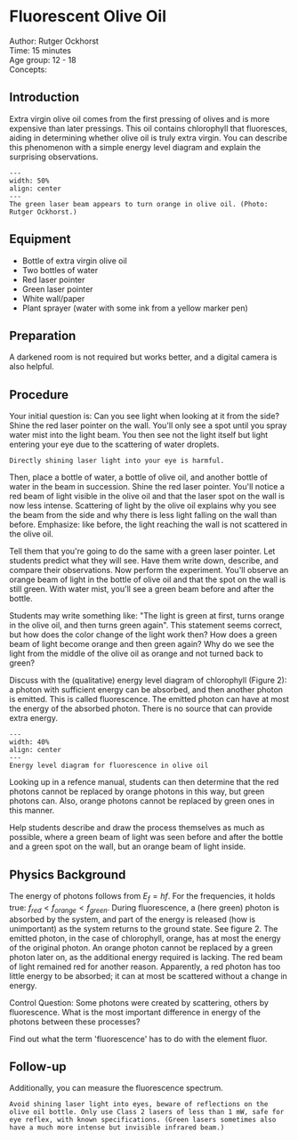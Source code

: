 

# Fluorescent Olive Oil


Author:  Rutger Ockhorst   \
Time:	15 minutes  	\
Age group:	12 - 18\
Concepts:	

## Introduction

Extra virgin olive oil comes from the first pressing of olives and is more expensive than later pressings. This oil contains chlorophyll that fluoresces, aiding in determining whether olive oil is truly extra virgin. You can describe this phenomenon with a simple energy level diagram and explain the surprising observations.

```{figure} demo87_figure1.jpg
---
width: 50%
align: center
---
The green laser beam appears to turn orange in olive oil. (Photo: Rutger Ockhorst.) 
```

## Equipment

- Bottle of extra virgin olive oil
- Two bottles of water
- Red laser pointer
- Green laser pointer
- White wall/paper
- Plant sprayer (water with some ink from a yellow marker pen)

## Preparation

A darkened room is not required but works better, and a digital camera is also helpful.

## Procedure

Your initial question is: Can you see light when looking at it from the side? Shine the red laser pointer on the wall. You'll only see a spot until you spray water mist into the light beam. You then see not the light itself but light entering your eye due to the scattering of water droplets. 
```{warning}
Directly shining laser light into your eye is harmful.
```
Then, place a bottle of water, a bottle of olive oil, and another bottle of water in the beam in succession. Shine the red laser pointer. You'll notice a red beam of light visible in the olive oil and that the laser spot on the wall is now less intense. Scattering of light by the olive oil explains why you see the beam from the side and why there is less light falling on the wall than before. Emphasize: like before, the light reaching the wall is not scattered in the olive oil.

Tell them that you're going to do the same with a green laser pointer. Let students predict what they will see. Have them write down, describe, and compare their observations. Now perform the experiment. You'll observe an orange beam of light in the bottle of olive oil and that the spot on the wall is still green. With water mist, you'll see a green beam before and after the bottle.

Students may write something like: "The light is green at first, turns orange in the olive oil, and then turns green again". This statement seems correct, but how does the color change of the light work then? How does a green beam of light become orange and then green again? Why do we see the light from the middle of the olive oil as orange and not turned back to green?

Discuss with the (qualitative) energy level diagram of chlorophyll (Figure 2): a photon with sufficient energy can be absorbed, and then another photon is emitted. This is called fluorescence. The emitted photon can have at most the energy of the absorbed photon. There is no source that can provide extra energy.

```{figure} demo87_figure2.png
---
width: 40%
align: center
---
Energy level diagram for fluorescence in olive oil
```

Looking up in a refence manual, students can then determine that the red photons cannot be replaced by orange photons in this way, but green photons can. Also, orange photons cannot be replaced by green ones in this manner.

Help students describe and draw the process themselves as much as possible, where a green beam of light was seen before and after the bottle and a green spot on the wall, but an orange beam of light inside.

## Physics Background

The energy of photons follows from $E_f = hf$. For the frequencies, it holds true: $f_{red} < f_{orange} < f_{green}$. During fluorescence, a (here green) photon is absorbed by the system, and part of the energy is released (how is unimportant) as the system returns to the ground state. See figure 2. The emitted photon, in the case of chlorophyll, orange, has at most the energy of the original photon. An orange photon cannot be replaced by a green photon later on, as the additional energy required is lacking. The red beam of light remained red for another reason. Apparently, a red photon has too little energy to be absorbed; it can at most be scattered without a change in energy.

Control Question: Some photons were created by scattering, others by fluorescence. What is the most important difference in energy of the photons between these processes?

Find out what the term 'fluorescence' has to do with the element fluor.

## Follow-up

Additionally, you can measure the fluorescence spectrum.

```{warning}
Avoid shining laser light into eyes, beware of reflections on the olive oil bottle. Only use Class 2 lasers of less than 1 mW, safe for eye reflex, with known specifications. (Green lasers sometimes also have a much more intense but invisible infrared beam.)
```

